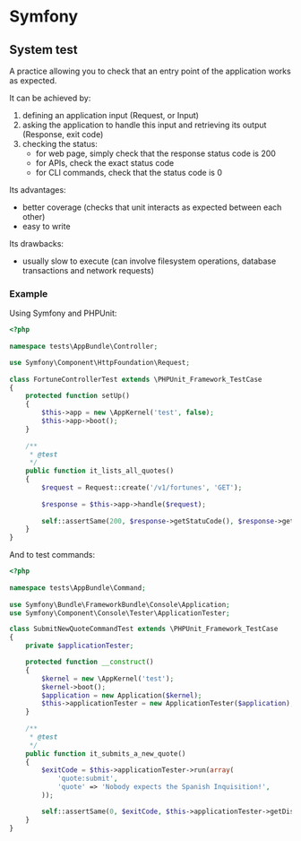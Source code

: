 # Symfony

## System test

A practice allowing you to check that an entry point of the application works as expected.

It can be achieved by:

1. defining an application input (Request, or Input)
2. asking the application to handle this input and retrieving its output (Response, exit code)
3. checking the status:
    * for web page, simply check that the response status code is 200
    * for APIs, check the exact status code
    * for CLI commands, check that the status code is 0

Its advantages:

* better coverage (checks that unit interacts as expected between each other)
* easy to write

Its drawbacks:

* usually slow to execute (can involve filesystem operations, database transactions and network requests)

### Example

Using Symfony and PHPUnit:

```php
<?php
 
namespace tests\AppBundle\Controller;

use Symfony\Component\HttpFoundation\Request;
 
class FortuneControllerTest extends \PHPUnit_Framework_TestCase
{
    protected function setUp()
    {
        $this->app = new \AppKernel('test', false);
        $this->app->boot();
    }
 
    /**
     * @test
     */
    public function it_lists_all_quotes()
    {
        $request = Request::create('/v1/fortunes', 'GET');
 
        $response = $this->app->handle($request);
 
        self::assertSame(200, $response->getStatuCode(), $response->getContent());
    }
}
```

And to test commands:

```php
<?php
 
namespace tests\AppBundle\Command;
 
use Symfony\Bundle\FrameworkBundle\Console\Application;
use Symfony\Component\Console\Tester\ApplicationTester;

class SubmitNewQuoteCommandTest extends \PHPUnit_Framework_TestCase
{
    private $applicationTester;

    protected function __construct()
    {
        $kernel = new \AppKernel('test');
        $kernel->boot();
        $application = new Application($kernel);
        $this->applicationTester = new ApplicationTester($application);
    }
 
    /**
     * @test
     */
    public function it_submits_a_new_quote()
    {
        $exitCode = $this->applicationTester->run(array(
            'quote:submit',
            'quote' => 'Nobody expects the Spanish Inquisition!',
        ));

        self::assertSame(0, $exitCode, $this->applicationTester->getDisplay());
    }
}
